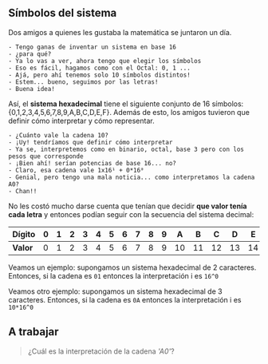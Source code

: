 ## Símbolos del sistema

Dos amigos a quienes les gustaba la matemática se juntaron un día.

```
- Tengo ganas de inventar un sistema en base 16
- ¿para qué?
- Ya lo vas a ver, ahora tengo que elegir los símbolos
- Eso es fácil, hagamos como con el Octal: 0, 1 ...
- Ajá, pero ahí tenemos solo 10 símbolos distintos!
- Estem... bueno, seguimos por las letras!
- Buena idea!
```

Así, el **sistema hexadecimal** tiene el siguiente conjunto de 16 símbolos: {0,1,2,3,4,5,6,7,8,9,A,B,C,D,E,F}. Además de esto, los amigos tuvieron que definir cómo interpretar y cómo representar.

```
- ¿Cuánto vale la cadena 10?
- ¡Uy! tendríamos que definir cómo interpretar
- Ya se, interpretemos como en binario, octal, base 3 pero con los pesos que corresponde
- ¡Bien ahí! serían potencias de base 16... no?
- Claro, esa cadena vale 1x16¹ + 0*16⁰
- Genial, pero tengo una mala noticia... como interpretamos la cadena A0?
- Chan!!
```

No les costó mucho darse cuenta que tenían que decidir **que valor tenía cada letra** y entonces podían seguir con la secuencia del sistema decimal:

|Dígito | 0 | 1 | 2 | 3 | 4 | 5 | 6 | 7 | 8 | 9 | A | B | C | D | E | F |
|-------|---|---|---|---|---|---|---|---|---|---|---|---|---|---|---|---|
|**Valor** | 0 | 1|2|3|4|5|6|7|8|9|10|11|12|13|14|15|


Veamos un ejemplo: supongamos un sistema hexadecimal de 2 caracteres. Entonces, si la cadena es `01` entonces la interpretación i es `16^0`

Veamos otro ejemplo: supongamos un sistema hexadecimal de 3 caracteres. Entonces, si la cadena es `0A` entonces la interpretación i es `10*16^0`

## A trabajar

>¿Cuál es la interpretación de la cadena _'A0'_?